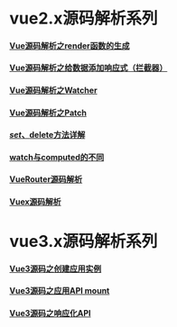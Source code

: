 # vue2.x源码解析系列
#### [Vue源码解析之render函数的生成](./render-analysis/index.md)

#### [Vue源码解析之给数据添加响应式（拦截器）](./vue-Observer/index.md)

#### [Vue源码解析之Watcher](./vue-watcher/index.md)

#### [Vue源码解析之Patch](./vue-patch/index.md)

#### [$set、$delete方法详解](./VuePrototype/$set、$delete.md)
#### [watch与computed的不同](./VuePrototype/methods、watch、computed的不同.md)

#### [VueRouter源码解析](./VueRoute/index.md)

#### [Vuex源码解析](./vuex/index.md)

# vue3.x源码解析系列

#### [Vue3源码之创建应用实例](./vue3/createApp.md)

#### [Vue3源码之应用API mount](./vue3/mount.md)


#### [Vue3源码之响应化API](./vue3/reactive.md)